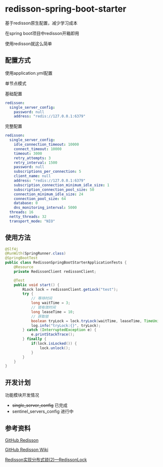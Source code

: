 # redisson-spring-boot-starter

基于redisson原生配置，减少学习成本

在spring boot项目中redisson开箱即用

使用redisson就这么简单

## 配置方式

使用application.yml配置

单节点模式

基础配置

```yaml
redisson:
  single_server_config:
    password: null
    address: "redis://127.0.0.1:6379"
```

完整配置

```yaml
redisson:
  single_server_config:
    idle_connection_timeout: 10000
    connect_timeout: 10000
    timeout: 3000
    retry_attempts: 3
    retry_interval: 1500
    password: null
    subscriptions_per_connection: 5
    client_name: null
    address: "redis://127.0.0.1:6379"
    subscription_connection_minimum_idle_size: 1
    subscription_connection_pool_size: 50
    connection_minimum_idle_size: 24
    connection_pool_size: 64
    database: 0
    dns_monitoring_interval: 5000
  threads: 16
  netty_threads: 32
  transport_mode: "NIO"
```

## 使用方法

```java
@Slf4j
@RunWith(SpringRunner.class)
@SpringBootTest
public class RedissonSpringBootStarterApplicationTests {
    @Resource
    private RedissonClient redissonClient;

    @Test
    public void start() {
        RLock lock = redissonClient.getLock("test");
        try {
            // 等待时间
            long waitTime = 3;
            // 锁有效时间
            long leaseTime = 10;
            // 获取锁
            boolean tryLock = lock.tryLock(waitTime, leaseTime, TimeUnit.SECONDS);
            log.info("tryLock:{}", tryLock);
        } catch (InterruptedException e) {
            e.printStackTrace();
        } finally {
            if(lock.isLocked()) {
                lock.unlock();
            }
        }
    }
}
```

## 开发计划

功能模块开发情况

* ~~single_server_config~~ 已完成
* sentinel_servers_config 进行中

## 参考资料

[GitHub Redisson](https://github.com/redisson/redisson)

[GitHub Redisson Wiki](https://github.com/redisson/redisson/wiki)

[Redisson实现分布式锁(2)—RedissonLock](https://www.cnblogs.com/qdhxhz/p/11055426.html)

